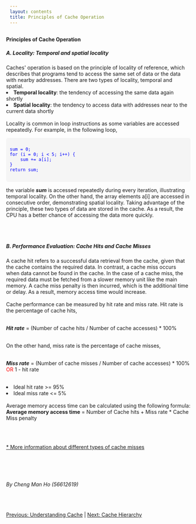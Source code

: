 ```yaml
---
layout: contents
title: Principles of Cache Operation
---
```

<style>
	pre {
            background-color: #f5f5f5;
            padding: 10px;
            font-size: 14px;
            color: #333;
            border-radius: 5px;
        }

        code {
            color: blue;
        }

        .comment {
            color: green;
            font-style: italic;
        }
</style>

<body>
<h4><b>Principles of Cache Operation</b></h4>

<h5><b>A. Locality: Temporal and spatial locality</b></h5>

<div class="bodytext">
⁤Caches' operation is based on the principle of locality of reference, which describes that programs tend to access the same set of data or the data with nearby addresses. There are two types of locality, temporal and spatial. <br/>

<li><b>Temporal locality</b>: the tendency of accessing the same data again shortly </li>
<li><b>Spatial locality</b>: the tendency to access data with addresses near to the current data shortly</li>
<br/>
Locality is common in loop instructions as some variables are accessed repeatedly. For example, in the following loop, <br/>

<pre>
<code>
sum = 0;
for (i = 0; i < 5; i++) {
	sum += a[i];
}
return sum;
</code>
</pre>

the variable <i><b>sum</b></i> is accessed repeatedly during every iteration, illustrating temporal locality. On the other hand, the array elements a[i] are accessed in consecutive order, demonstrating spatial locality.
Taking advantage of the principle, these two types of data are stored in the cache. As a result, the CPU has a better chance of accessing the data more quickly. 

<br/> <br/>

<h5><b>B. Performance Evaluation: Cache Hits and Cache Misses</b></h5>

A cache hit refers to a successful data retrieval from the cache, given that the cache contains the required data. In contrast, a cache miss occurs when data cannot be found in the cache. In the case of a cache miss, the required data must be fetched from a slower memory unit like the main memory. A cache miss penalty is then incurred, which is the additional time or delay. As a result, memory access time would increase.<br/> <br/>
Cache performance can be measured by hit rate and miss rate. Hit rate is the percentage of cache hits, <br/> <br/>

<b><i>Hit rate</i></b> =  (Number of cache hits / Number of cache accesses) * 100% <br/><br/>

On the other hand, miss rate is the percentage of cache misses, <br/><br/>

<b><i>Miss rate</i></b> =  (Number of cache misses / Number of cache accesses) * 100%  <span style="color: red;">  OR  </span>  1 - hit rate <br/><br/>

<li>Ideal hit rate >= 95%</li>
<li>Ideal miss rate <= 5%</li>
<br/>
Average memory access time can be calculated using the following formula: <br/>
<b>Average memory access time</b> = Number of Cache hits + Miss rate * Cache Miss penalty

<br/><br/>

<a href="https://www.hostinger.com/tutorials/cache-miss#What_Is_a_Cache_Miss">* More information about different types of cache misses</a>

<br/> <br/> <br/>
<h6>By Cheng Man Ho (56612619)</h6>
<br/> <br/>
<div class="middle">
<a href="https://cs1102proj-cache.github.io/CS1102/contents/understanding_cache.html">Previous: Understanding Cache</a> |
<a href="https://cs1102proj-cache.github.io/CS1102/contents/cache_hierarchy.html">Next: Cache Hierarchy</a></b>
<br/> 

